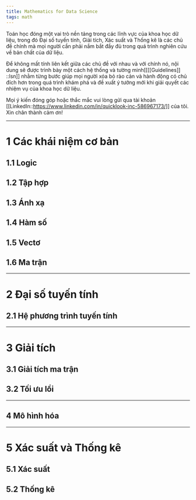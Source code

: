 ```yaml
---
title: Mathematics for Data Science
tags: math
---
```


Toán học đóng một vai trò nền tảng trong các lĩnh vực của khoa học dữ liệu, trong đó Đại số tuyến tính, Giải tích, Xác suất và Thống kê là các chủ đề chính mà mọi người cần phải nắm bắt đầy đủ trong quá trình nghiên cứu về bản chất của dữ liệu.

Để không mất tính liên kết giữa các chủ đề với nhau và với chính nó, nội dung sẽ được trình bày một cách hệ thống và tường minh[[[[Guidelines]]<br/>::lsn]] nhằm từng bước giúp mọi người xóa bỏ rào cản và hành động có chủ đích hơn trong quá trình khám phá và đề xuất ý tưởng mới khi giải quyết các nhiệm vụ của khoa học dữ liệu.

Mọi ý kiến đóng góp hoặc thắc mắc vui lòng gửi qua tài khoản [[LinkedIn::https://www.linkedin.com/in/quicklook-inc-586967173/]] của tôi. Xin chân thành cảm ơn!

___

# 1 Các khái niệm cơ bản

## 1.1 Logic

## 1.2 Tập hợp

## 1.3 Ánh xạ

## 1.4 Hàm số

## 1.5 Vectơ

## 1.6 Ma trận

___

# 2 Đại số tuyến tính

## 2.1 Hệ phương trình tuyến tính

___

# 3 Giải tích

## 3.1 Giải tích ma trận

## 3.2 Tối ưu lồi

___

## 4 Mô hình hóa

___

# 5 Xác suất và Thống kê

## 5.1 Xác suất

## 5.2 Thống kê


